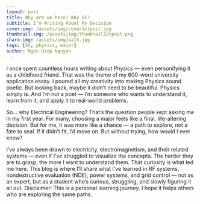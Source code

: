 ```yaml
---
layout: post
title: Why are we here? Why EE?
subtitle: I’m Writing About My Decision
cover-img: /assets/img/cover1stpost.jpg
thumbnail-img: /assets/img/thumbnail1stpost.png
share-img: /assets/img/path.jpg
tags: [EE, physics, major]
author: Ngoc Diep Nguyen
---
```


I once spent countless hours writing about Physics — even personifying it as a childhood friend. That was the theme of my 600-word university application essay. I poured all my creativity into making Physics sound poetic. But looking back, maybe it didn’t need to be beautiful. Physics simply is. And I’m not a poet — I’m someone who wants to understand it, learn from it, and apply it to real-world problems.

So… why Electrical Engineering? That’s the question people kept asking me in my first year. For many, choosing a major feels like a final, life-altering decision. But for me, it was more like a chance — a path to explore, not a fate to seal. If it didn’t fit, I’d move on. But without trying, how would I ever know?

I’ve always been drawn to electricity, electromagnetism, and their related systems — even if I’ve struggled to visualize the concepts. The harder they are to grasp, the more I want to understand them. That curiosity is what led me here.
This blog is where I’ll share what I’ve learned in RF systems, nondestructive evaluation (NDE), power systems, and grid control — not as an expert, but as a student who’s curious, struggling, and slowly figuring it all out.
Disclaimer: This is a personal learning journey. I hope it helps others who are exploring the same paths.
